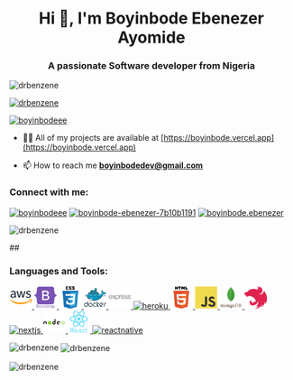<h1 align="center">Hi 👋, I'm Boyinbode Ebenezer Ayomide</h1>
<h3 align="center">A passionate Software developer from Nigeria</h3>

<p align="left"> <img src="https://komarev.com/ghpvc/?username=drbenzene&label=Profile%20views&color=0e75b6&style=flat" alt="drbenzene" /> </p>

<p align="left"> <a href="https://github.com/ryo-ma/github-profile-trophy"><img src="https://github-profile-trophy.vercel.app/?username=drbenzene" alt="drbenzene" /></a> </p>

<p align="left"> <a href="https://twitter.com/boyinbodeee" target="blank"><img src="https://img.shields.io/twitter/follow/boyinbodeee?logo=twitter&style=for-the-badge" alt="boyinbodeee" /></a> </p>

- 👨‍💻 All of my projects are available at [https://boyinbode.vercel.app](https://boyinbode.vercel.app)

- 📫 How to reach me **boyinbodedev@gmail.com**

<h3 align="left">Connect with me:</h3>
<p align="left">
<a href="https://twitter.com/boyinbodeee" target="blank"><img align="center" src="https://raw.githubusercontent.com/rahuldkjain/github-profile-readme-generator/master/src/images/icons/Social/twitter.svg" alt="boyinbodeee" height="30" width="40" /></a>
<a href="https://linkedin.com/in/boyinbode-ebenezer-7b10b1191" target="blank"><img align="center" src="https://raw.githubusercontent.com/rahuldkjain/github-profile-readme-generator/master/src/images/icons/Social/linked-in-alt.svg" alt="boyinbode-ebenezer-7b10b1191" height="30" width="40" /></a>
<a href="https://fb.com/boyinbode.ebenezer" target="blank"><img align="center" src="https://raw.githubusercontent.com/rahuldkjain/github-profile-readme-generator/master/src/images/icons/Social/facebook.svg" alt="boyinbode.ebenezer" height="30" width="40" /></a>
</p>


<p align="left"> <img src="https://komarev.com/ghpvc/?username=drbenzene&label=Profile%20views&color=0e75b6&style=flat" alt="drbenzene" /> </p>
## <br>


<h3 align="left">Languages and Tools:</h3>
<p align="left"> <a href="https://aws.amazon.com" target="_blank" rel="noreferrer"> <img src="https://raw.githubusercontent.com/devicons/devicon/master/icons/amazonwebservices/amazonwebservices-original-wordmark.svg" alt="aws" width="40" height="40"/> </a> <a href="https://getbootstrap.com" target="_blank" rel="noreferrer"> <img src="https://raw.githubusercontent.com/devicons/devicon/master/icons/bootstrap/bootstrap-plain-wordmark.svg" alt="bootstrap" width="40" height="40"/> </a> <a href="https://www.w3schools.com/css/" target="_blank" rel="noreferrer"> <img src="https://raw.githubusercontent.com/devicons/devicon/master/icons/css3/css3-original-wordmark.svg" alt="css3" width="40" height="40"/> </a> <a href="https://www.docker.com/" target="_blank" rel="noreferrer"> <img src="https://raw.githubusercontent.com/devicons/devicon/master/icons/docker/docker-original-wordmark.svg" alt="docker" width="40" height="40"/> </a> <a href="https://expressjs.com" target="_blank" rel="noreferrer"> <img src="https://raw.githubusercontent.com/devicons/devicon/master/icons/express/express-original-wordmark.svg" alt="express" width="40" height="40"/> </a> <a href="https://heroku.com" target="_blank" rel="noreferrer"> <img src="https://www.vectorlogo.zone/logos/heroku/heroku-icon.svg" alt="heroku" width="40" height="40"/> </a> <a href="https://www.w3.org/html/" target="_blank" rel="noreferrer"> <img src="https://raw.githubusercontent.com/devicons/devicon/master/icons/html5/html5-original-wordmark.svg" alt="html5" width="40" height="40"/> </a> <a href="https://developer.mozilla.org/en-US/docs/Web/JavaScript" target="_blank" rel="noreferrer"> <img src="https://raw.githubusercontent.com/devicons/devicon/master/icons/javascript/javascript-original.svg" alt="javascript" width="40" height="40"/> </a> <a href="https://www.mongodb.com/" target="_blank" rel="noreferrer"> <img src="https://raw.githubusercontent.com/devicons/devicon/master/icons/mongodb/mongodb-original-wordmark.svg" alt="mongodb" width="40" height="40"/> </a> <a href="https://nestjs.com/" target="_blank" rel="noreferrer"> <img src="https://raw.githubusercontent.com/devicons/devicon/master/icons/nestjs/nestjs-plain.svg" alt="nestjs" width="40" height="40"/> </a> <a href="https://nextjs.org/" target="_blank" rel="noreferrer"> <img src="https://cdn.worldvectorlogo.com/logos/nextjs-2.svg" alt="nextjs" width="40" height="40"/> </a> <a href="https://nodejs.org" target="_blank" rel="noreferrer"> <img src="https://raw.githubusercontent.com/devicons/devicon/master/icons/nodejs/nodejs-original-wordmark.svg" alt="nodejs" width="40" height="40"/> </a> <a href="https://reactjs.org/" target="_blank" rel="noreferrer"> <img src="https://raw.githubusercontent.com/devicons/devicon/master/icons/react/react-original-wordmark.svg" alt="react" width="40" height="40"/> </a> <a href="https://reactnative.dev/" target="_blank" rel="noreferrer"> <img src="https://reactnative.dev/img/header_logo.svg" alt="reactnative" width="40" height="40"/> </a> </p>

<p><img align="left" src="https://github-readme-stats.vercel.app/api/top-langs?username=drbenzene&show_icons=true&locale=en&layout=compact" alt="drbenzene" /></p>

<p>&nbsp;<img align="center" src="https://github-readme-stats.vercel.app/api?username=drbenzene&show_icons=true&locale=en" alt="drbenzene" /></p>

<p><img align="center" src="https://github-readme-streak-stats.herokuapp.com/?user=drbenzene&" alt="drbenzene" /></p>
